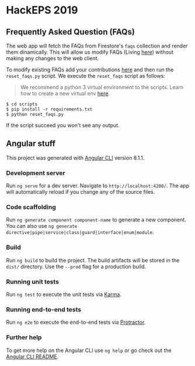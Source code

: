 # HackEPS 2019

## Frequently Asked Question (FAQs)

The web app will fetch the FAQs from Firestore's `faqs` collection and render them dinamically. This will allow us modify FAQs (Living [here](scripts/assets/faqs.json)) without making any changes to the web client.

To modify existing FAQs add your contributions [here](scripts/assets/faqs.json) and then run the `reset_faqs.py` script. We execute the `reset_faqs` script as follows:

> We recommend a python 3 virtual environment to the scripts. Learn how to create a new virtual env [here](https://docs.python.org/3/library/venv.html). 

```
$ cd scripts
$ pip install -r requirements.txt
$ python reset_faqs.py
```

If the script succeed you won't see any output. 

## Angular stuff

This project was generated with [Angular CLI](https://github.com/angular/angular-cli) version 8.1.1.

### Development server

Run `ng serve` for a dev server. Navigate to `http://localhost:4200/`. The app will automatically reload if you change any of the source files.

### Code scaffolding

Run `ng generate component component-name` to generate a new component. You can also use `ng generate directive|pipe|service|class|guard|interface|enum|module`.

### Build

Run `ng build` to build the project. The build artifacts will be stored in the `dist/` directory. Use the `--prod` flag for a production build.

### Running unit tests

Run `ng test` to execute the unit tests via [Karma](https://karma-runner.github.io).

### Running end-to-end tests

Run `ng e2e` to execute the end-to-end tests via [Protractor](http://www.protractortest.org/).

### Further help

To get more help on the Angular CLI use `ng help` or go check out the [Angular CLI README](https://github.com/angular/angular-cli/blob/master/README.md).
